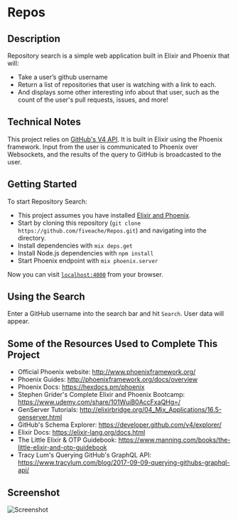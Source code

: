 # Repos

## Description

Repository search is a simple web application built in Elixir and Phoenix that will:
* Take a user’s github username
* Return a list of repositories that user is watching with a link to each.
* And displays some other interesting info about that user, such as the count of the user's pull requests, issues, and more!

## Technical Notes

This project relies on [GitHub's V4 API](https://developer.github.com/v4/). It is built in Elixir using the Phoenix framework. Input from the user is communicated to Phoenix over Websockets, and the results of the query to GitHub is broadcasted to the user.

## Getting Started

To start Repository Search:
  * This project assumes you have installed [Elixir and Phoenix](https://hexdocs.pm/phoenix/installation.html).
  * Start by cloning this repository (`git clone https://github.com/fiveache/Repos.git`) and navigating into the directory.
  * Install dependencies with `mix deps.get`
  * Install Node.js dependencies with `npm install`
  * Start Phoenix endpoint with `mix phoenix.server`

Now you can visit [`localhost:4000`](http://localhost:4000) from your browser.

## Using the Search

Enter a GitHub username into the search bar and hit `Search`. User data will appear.

## Some of the Resources Used to Complete This Project

  * Official Phoenix website: http://www.phoenixframework.org/
  * Phoenix Guides: http://phoenixframework.org/docs/overview
  * Phoenix Docs: https://hexdocs.pm/phoenix
  * Stephen Grider's Complete Elixir and Phoenix Bootcamp: https://www.udemy.com/share/101WuiB0AccFxaQHg=/
  * GenServer Tutorials: http://elixirbridge.org/04_Mix_Applications/16.5-genserver.html
  * GitHub's Schema Explorer: https://developer.github.com/v4/explorer/
  * Elixir Docs: https://elixir-lang.org/docs.html
  * The Little Elixir & OTP Guidebook: https://www.manning.com/books/the-little-elixir-and-otp-guidebook
  * Tracy Lum's Querying GitHub's GraphQL API: https://www.tracylum.com/blog/2017-09-09-querying-githubs-graphql-api/

## Screenshot
![Screenshot](https://github.com/fiveache/Repos/blob/master/docs/screenshot.png?raw=true)